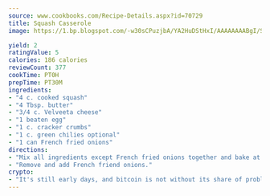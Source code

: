 ```yaml
---
source: www.cookbooks.com/Recipe-Details.aspx?id=70729
title: Squash Casserole
image: https://1.bp.blogspot.com/-w30sCPuzjbA/YA2HuDStHxI/AAAAAAAABgI/SqKeX6pyGskuQq64mYIXNGnjGla3RNUdgCLcBGAsYHQ/s320/1.png

yield: 2
ratingValue: 5
calories: 186 calories
reviewCount: 377
cookTime: PT0H
prepTime: PT30M
ingredients:
- "4 c. cooked squash"
- "4 Tbsp. butter"
- "3/4 c. Velveeta cheese"
- "1 beaten egg"
- "1 c. cracker crumbs"
- "1 c. green chilies optional"
- "1 can French fried onions"
directions:
- "Mix all ingredients except French fried onions together and bake at 350 degrees for about 15 minutes."
- "Remove and add French friend onions."
crypto:
- "It's still early days, and bitcoin is not without its share of problems."
---
```

